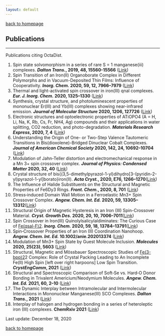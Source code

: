 ```yaml
---
layout: default
---
```

[back to homepage](./)

## Publications
***

Publications citing OctaDist.

1. Spin state solvomorphism in a series of rare S = 1 manganese(iii) complexes. **_Dalton Trans._, 2019, 48, 15560-15566** ([Link](https://pubs.rsc.org/en/content/articlelanding/2019/DT/C9DT02476J))
2. Spin Transition of an Iron(II) Organoborate Complex in Different Polymorphs and in Vacuum-Deposited Thin Films: Influence of Cooperativity. **_Inorg. Chem._ 2020, 59, 12, 7966–7979** ([Link](https://pubs.acs.org/doi/10.1021/acs.inorgchem.9b03354))
3. Thermal and light-activated spin crossover in iron(III) qnal complexes. **_Eur. J. Inorg. Chem._ 2020, 1325–1330** ([Link](https://onlinelibrary.wiley.com/doi/abs/10.1002/ejic.202000115))
4. Synthesis, crystal structure, and photoluminescent properties of mononuclear Er(III) and Yb(III) complexes showing near-infrared emission. **_Journal of Molecular Structure_ 2020, 1206, 127726** ([Link](https://www.sciencedirect.com/science/article/pii/S0022286020300508))
5. Electronic structures and optoelectronic properties of ATiOPO4 (A = H, Li, Na, K, Rb, Cs, Fr, NH4, Ag) compounds and their applications in water splitting, CO2 reduction, and photo-degradation. **_Materials Research Express_, 2020, 7, 4** ([Link](https://iopscience.iop.org/article/10.1088/2053-1591/ab8338))
6. Understanding the Origin of One- or Two-Step Valence Tautomeric Transitions in Bis(dioxolene)-Bridged Dinuclear Cobalt Complexes. **_Journal of American Chemical Society_ 2020, 142, 24, 10692–10704** ([Link](https://pubs.acs.org/doi/10.1021/jacs.0c01073))
7. Modulation of Jahn-Teller distortion and electromechanical response in a Mn 3+ spin crossover complex. **_Journal of Physics: Condensed Matter_ 2020, 32, 40** ([Link](https://iopscience.iop.org/article/10.1088/1361-648X/ab82d1))
8. Crystal structure of bis­­{(3,5-di­methyl­pyrazol-1-yl)di­hydro­[3-(pyridin-2-yl)pyrazol-1-yl]­borato}iron(II). **_Acta Cryst._, 2020, E76, 1266–1270**([Link](https://journals.iucr.org/e/issues/2020/08/00/wm5574/))
9. The Influence of Halide Substituents on the Structural and Magnetic Properties of Fe6Dy3 Rings. **_Front. Chem._, 2020, 8, 701** ([Link](https://www.frontiersin.org/articles/10.3389/fchem.2020.00701))
10. Stress‐induced Domain Wall Motion in a Ferroelastic Mn3+ Spin Crossover Complex. **_Angew. Chem. Int. Ed._ 2020, 59, 13305– 13312**([Link](https://onlinelibrary.wiley.com/doi/10.1002/anie.202003041))
11. Structural Origin of Magnetic Hysteresis in an Iron (III) Spin-Crossover Material. **_Cryst. Growth Des._ 2020, 20, 10, 7006–7011**([Link](https://pubs.acs.org/doi/full/10.1021/acs.cgd.0c01073))
12. Spin Crossover in Iron(III) Quinolylsalicylaldiminates: The Curious Case of [Fe(qsal-F)2](Anion). **_Inorg. Chem._ 2020, 59, 18, 13784–13791**([Link](https://pubs.acs.org/doi/abs/10.1021/acs.inorgchem.0c02201))
13. Spin‐Crossover Properties of an Iron (II) Coordination Nanohoop. **_Angew. Chem. Int. Ed._ 10.1002/anie.202013374** ([Link](https://onlinelibrary.wiley.com/doi/10.1002/anie.202013374))
14. Modulation of Mn3+ Spin State by Guest Molecule Inclusion. **_Molecules_ 2020, 25(23), 5603** ([Link](https://www.mdpi.com/1420-3049/25/23/5603))
15. Structural, Magnetic and Mӧssbauer Spectroscopic Studies of [Fe(3-bpp)2](CF3COO)2 Complex: Role of Crystal Packing Leading to An Incomplete Fe(II) High Spin [left over right harpoons] Low Spin Transition. **_CrystEngComm_, 2021** ([Link](https://pubs.rsc.org/en/content/articlehtml/2021/ce/d0ce01687j))
16. Structural and Spectroscopic Comparison of Soft‐Se vs. Hard‐O Donor Bonding in Trivalent Americium/Neodymium Molecules. **_Angew. Chem. Int. Ed._ 2021, 60, 2–10** ([Link](https://onlinelibrary.wiley.com/doi/10.1002/anie.202017186))
17. The Dynamic Interplay between Intramolecular and Intermolecular Interactions in Mononuclear Manganese(Ⅲ) SCO Complexes. **_Dalton Trans._, 2021** ([Link](https://pubs.rsc.org/en/Content/ArticleLanding/2021/DT/D0DT04109B))
18. Interplay of halogen and hydrogen bonding in a series of heteroleptic iron (III) complexes. **ChemRxiv 2021** ([Link](https://chemrxiv.org/articles/preprint/Interplay_of_Halogen_and_Hydrogen_Bonding_in_a_Series_of_Heteroleptic_iron_III_Complexes/14387768))

Last update: December 18, 2020

[back to homepage](./)
